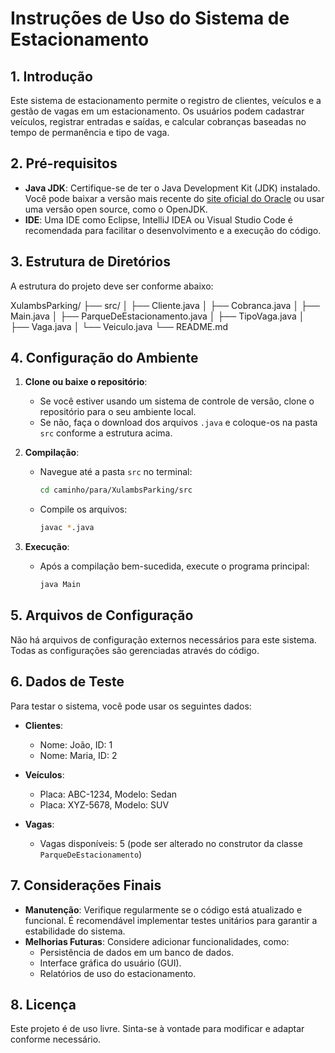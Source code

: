 # Instruções de Uso do Sistema de Estacionamento

## 1. Introdução
Este sistema de estacionamento permite o registro de clientes, veículos e a gestão de vagas em um estacionamento. Os usuários podem cadastrar veículos, registrar entradas e saídas, e calcular cobranças baseadas no tempo de permanência e tipo de vaga.

## 2. Pré-requisitos
- **Java JDK**: Certifique-se de ter o Java Development Kit (JDK) instalado. Você pode baixar a versão mais recente do [site oficial do Oracle](https://www.oracle.com/java/technologies/javase-jdk11-downloads.html) ou usar uma versão open source, como o OpenJDK.
- **IDE**: Uma IDE como Eclipse, IntelliJ IDEA ou Visual Studio Code é recomendada para facilitar o desenvolvimento e a execução do código.

## 3. Estrutura de Diretórios
A estrutura do projeto deve ser conforme abaixo:

XulambsParking/ ├── src/ │ ├── Cliente.java │ ├── Cobranca.java │ ├── Main.java │ ├── ParqueDeEstacionamento.java │ ├── TipoVaga.java │ ├── Vaga.java │ └── Veiculo.java └── README.md

## 4. Configuração do Ambiente
1. **Clone ou baixe o repositório**:
   - Se você estiver usando um sistema de controle de versão, clone o repositório para o seu ambiente local.
   - Se não, faça o download dos arquivos `.java` e coloque-os na pasta `src` conforme a estrutura acima.

2. **Compilação**:
   - Navegue até a pasta `src` no terminal:
     ```bash
     cd caminho/para/XulambsParking/src
     ```
   - Compile os arquivos:
     ```bash
     javac *.java
     ```

3. **Execução**:
   - Após a compilação bem-sucedida, execute o programa principal:
     ```bash
     java Main
     ```

## 5. Arquivos de Configuração
Não há arquivos de configuração externos necessários para este sistema. Todas as configurações são gerenciadas através do código.

## 6. Dados de Teste
Para testar o sistema, você pode usar os seguintes dados:

- **Clientes**:
  - Nome: João, ID: 1
  - Nome: Maria, ID: 2

- **Veículos**:
  - Placa: ABC-1234, Modelo: Sedan
  - Placa: XYZ-5678, Modelo: SUV

- **Vagas**:
  - Vagas disponíveis: 5 (pode ser alterado no construtor da classe `ParqueDeEstacionamento`)

## 7. Considerações Finais
- **Manutenção**: Verifique regularmente se o código está atualizado e funcional. É recomendável implementar testes unitários para garantir a estabilidade do sistema.
- **Melhorias Futuras**: Considere adicionar funcionalidades, como:
  - Persistência de dados em um banco de dados.
  - Interface gráfica do usuário (GUI).
  - Relatórios de uso do estacionamento.

## 8. Licença
Este projeto é de uso livre. Sinta-se à vontade para modificar e adaptar conforme necessário.
